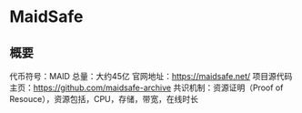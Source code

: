 # MaidSafe

## 概要

代币符号：MAID
总量：大约45亿
官网地址：<https://maidsafe.net/>
项目源代码主页：<https://github.com/maidsafe-archive>
共识机制：资源证明（Proof of Resouce），资源包括，CPU，存储，带宽，在线时长

